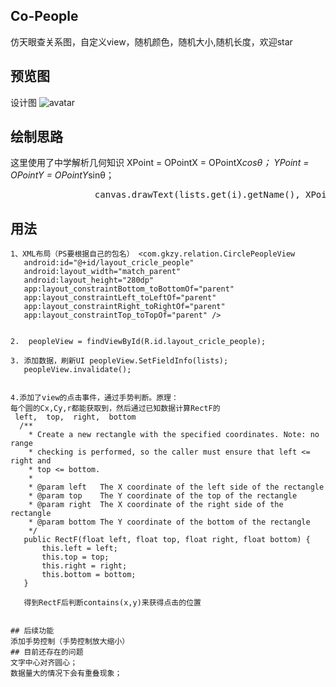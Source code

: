 
## Co-People

仿天眼查关系图，自定义view，随机颜色，随机大小,随机长度，欢迎star

## 预览图

设计图
![avatar](https://github.com/chenhua1008611/Co-People/blob/master/CoPeople/images/1234.png)

## 绘制思路
这里使用了中学解析几何知识   XPoint = OPointX = OPointX*cosθ； YPoint = OPointY = OPointY*sinθ；
<pre class=”brush: java; gutter: true;”>                canvas.drawText(lists.get(i).getName(), XPoint + (float) Math.cos(pere * i + 5) * radius[i % radius.length] - 30, YPoint + (float) Math.sin(pere * i + 5) * radius[i % radius.length] + 35, paint);
</pre>

## 用法
 ```
 1、XML布局（PS要根据自己的包名） <com.gkzy.relation.CirclePeopleView
    android:id="@+id/layout_cricle_people"
    android:layout_width="match_parent"
    android:layout_height="280dp"
    app:layout_constraintBottom_toBottomOf="parent"
    app:layout_constraintLeft_toLeftOf="parent"
    app:layout_constraintRight_toRightOf="parent"
    app:layout_constraintTop_toTopOf="parent" />
   
        
 2.  peopleView = findViewById(R.id.layout_cricle_people);

 3. 添加数据，刷新UI peopleView.SetFieldInfo(lists);
    peopleView.invalidate();
    
    
 4.添加了view的点击事件，通过手势判断。原理：
 每个圆的Cx,Cy,r都能获取到，然后通过已知数据计算RectF的
  left,  top,  right,  bottom
   /**
     * Create a new rectangle with the specified coordinates. Note: no range
     * checking is performed, so the caller must ensure that left <= right and
     * top <= bottom.
     *
     * @param left   The X coordinate of the left side of the rectangle
     * @param top    The Y coordinate of the top of the rectangle
     * @param right  The X coordinate of the right side of the rectangle
     * @param bottom The Y coordinate of the bottom of the rectangle
     */
    public RectF(float left, float top, float right, float bottom) {
        this.left = left;
        this.top = top;
        this.right = right;
        this.bottom = bottom;
    }
    
    得到RectF后判断contains(x,y)来获得点击的位置
    
    
## 后续功能
添加手势控制（手势控制放大缩小）
## 目前还存在的问题
文字中心对齐圆心；
数据量大的情况下会有重叠现象；
